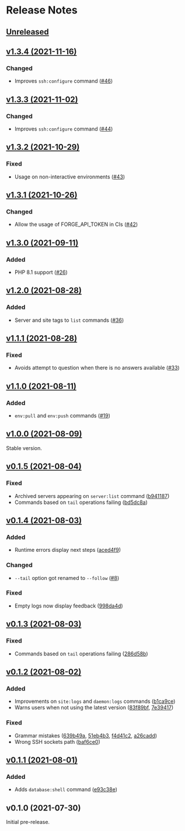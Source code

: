 # Release Notes

## [Unreleased](https://github.com/laravel/forge-cli/compare/v1.3.4...master)


## [v1.3.4 (2021-11-16)](https://github.com/laravel/forge-cli/compare/v1.3.3...v1.3.4)

### Changed
- Improves `ssh:configure` command ([#46](https://github.com/laravel/forge-cli/pull/46))


## [v1.3.3 (2021-11-02)](https://github.com/laravel/forge-cli/compare/v1.3.2...v1.3.3)

### Changed
- Improves `ssh:configure` command ([#44](https://github.com/laravel/forge-cli/pull/44))


## [v1.3.2 (2021-10-29)](https://github.com/laravel/forge-cli/compare/v1.3.1...v1.3.2)

### Fixed
- Usage on non-interactive environments ([#43](https://github.com/laravel/forge-cli/pull/43))


## [v1.3.1 (2021-10-26)](https://github.com/laravel/forge-cli/compare/v1.3.0...v1.3.1)

### Changed
- Allow the usage of FORGE_API_TOKEN in CIs ([#42](https://github.com/laravel/forge-cli/pull/42))


## [v1.3.0 (2021-09-11)](https://github.com/laravel/forge-cli/compare/v1.2.0...v1.3.0)

### Added
- PHP 8.1 support ([#26](https://github.com/laravel/forge-cli/pull/26))


## [v1.2.0 (2021-08-28)](https://github.com/laravel/forge-cli/compare/v1.1.1...v1.2.0)

### Added
- Server and site tags to `list` commands ([#36](https://github.com/laravel/forge-cli/pull/36))


## [v1.1.1 (2021-08-28)](https://github.com/laravel/forge-cli/compare/v1.1.0...v1.1.1)

### Fixed
- Avoids attempt to question when there is no answers available ([#33](https://github.com/laravel/forge-cli/pull/33))


## [v1.1.0 (2021-08-11)](https://github.com/laravel/forge-cli/compare/v1.0.0...v1.1.0)

### Added
- `env:pull` and `env:push` commands ([#19](https://github.com/laravel/forge-cli/pull/19))


## [v1.0.0 (2021-08-09)](https://github.com/laravel/forge-cli/compare/v0.1.5...v1.0.0)

Stable version.


## [v0.1.5 (2021-08-04)](https://github.com/laravel/forge-cli/compare/v0.1.4...v0.1.5)

### Fixed
- Archived servers appearing on `server:list` command ([b941187](https://github.com/laravel/forge-cli/commit/b94118770b2344b6cacf2fb13f9dbcc027be0375))
- Commands based on `tail` operations failing ([bd5dc8a](https://github.com/laravel/forge-cli/commit/bd5dc8a878192326f320b48ad55b0f9db08b2888))


## [v0.1.4 (2021-08-03)](https://github.com/laravel/forge-cli/compare/v0.1.3...v0.1.4)

### Added
- Runtime errors display next steps ([aced4f9](https://github.com/laravel/forge-cli/commit/aced4f9d7f50fa22e683ce49111d56d7e14ac3ab))

### Changed
- `--tail` option got renamed to `--follow` ([#8](https://github.com/laravel/forge-cli/pull/8))

### Fixed
- Empty logs now display feedback ([998da4d](https://github.com/laravel/forge-cli/commit/998da4d145c83b89bdef01c838391adc7c8c9fb6))


## [v0.1.3 (2021-08-03)](https://github.com/laravel/forge-cli/compare/v0.1.2...v0.1.3)

### Fixed
- Commands based on `tail` operations failing ([286d58b](https://github.com/laravel/forge-cli/commit/286d58b38f78c2cb429d2bc83892bf024be01c83))


## [v0.1.2 (2021-08-02)](https://github.com/laravel/forge-cli/compare/v0.1.1...v0.1.2)

### Added
- Improvements on `site:logs` and `daemon:logs` commands ([b1ca9ce](https://github.com/laravel/forge-cli/commit/b1ca9ce90a318c28d0a8423396ffd6b19025c68c))
- Warns users when not using the latest version ([83f89bf](https://github.com/laravel/forge-cli/commit/83f89bf615f3f71b4f2c1f8231835ea5f451e08a), [7e39417](https://github.com/laravel/forge-cli/commit/7e39417b713867bc060715a03b535843c69e67ad))

### Fixed
- Grammar mistakes ([639b49a](https://github.com/laravel/forge-cli/commit/639b49a56e0b6238f84a569c63bd55ffb025d876), [51eb4b3](https://github.com/laravel/forge-cli/commit/51eb4b3fff921c64e0e693c7370c552726dceff1), [f4d41c2](https://github.com/laravel/forge-cli/commit/f4d41c2d67939f42566ab11b446a7e51a7e836ce), [a26cadd](https://github.com/laravel/forge-cli/commit/a26cadddb14f305b36a9cd0594c1ae6f2bc1e4bc))
- Wrong SSH sockets path ([baf6ce0](https://github.com/laravel/forge-cli/commit/baf6ce05bfb9471631736ffd81d1d2809d47e206))


## [v0.1.1 (2021-08-01)](https://github.com/laravel/forge-cli/compare/v0.1.0...v0.1.1)

### Added
- Adds `database:shell` command ([e93c38e](https://github.com/laravel/forge-cli/commit/e93c38e7f5cdcc6e41b9a0b477574e1caf3d581d))


## v0.1.0 (2021-07-30)

Initial pre-release.
